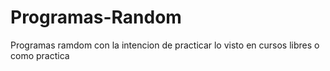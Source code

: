 # Programas-Random
Programas ramdom con la intencion de practicar lo visto en cursos libres o como practica
